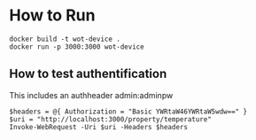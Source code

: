 # How to Run

```
docker build -t wot-device . 
docker run -p 3000:3000 wot-device 
```

## How to test authentification

This includes an authheader admin:adminpw

```
$headers = @{ Authorization = "Basic YWRtaW46YWRtaW5wdw==" }
$uri = "http://localhost:3000/property/temperature"
Invoke-WebRequest -Uri $uri -Headers $headers
```
